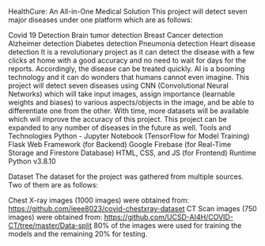 HealthCure: An All-in-One Medical Solution
This project will detect seven major diseases under one platform which are as follows:

Covid 19 Detection
Brain tumor detection
Breast Cancer detection
Alzheimer detection
Diabetes detection
Pneumonia detection
Heart disease detection
It is a revolutionary project as it can detect the disease with a few clicks at home with a good accuracy and no need to wait for days for the reports. Accordingly, the disease can be treated quickly. AI is a booming technology and it can do wonders that humans cannot even imagine. This project will detect seven diseases using CNN (Convolutional Neural Networks) which will take input images, assign importance (learnable weights and biases) to various aspects/objects in the image, and be able to differentiate one from the other. With time, more datasets will be available which will improve the accuracy of this project. This project can be expanded to any number of diseases in the future as well.
Tools and Technologies
Python - Jupyter Notebook (TensorFlow for Model Training)
Flask Web Framework (for Backend)
Google Firebase (for Real-Time Storage and Firestore Database)
HTML, CSS, and JS (for Frontend)
Runtime
Python v3.8.10

Dataset
The dataset for the project was gathered from multiple sources. Two of them are as follows:

Chest X-ray images (1000 images) were obtained from: https://github.com/ieee8023/covid-chestxray-dataset
CT Scan images (750 images) were obtained from: https://github.com/UCSD-AI4H/COVID-CT/tree/master/Data-split
80% of the images were used for training the models and the remaining 20% for testing.
